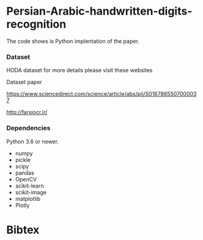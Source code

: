# Persian-Arabic-handwritten-digits-recognition
The code shows is Python implentation of the paper.

### Dataset

HODA dataset for more details please visit these websites

Dataset paper

https://www.sciencedirect.com/science/article/abs/pii/S0167865507000037

http://farsiocr.ir/
### Dependencies

Python 3.6 or newer.

* numpy
* pickle
* scipy
* pandas
* OpenCV
* scikit-learn 
* scikit-image
* matplotlib
* Plotly

# Bibtex


